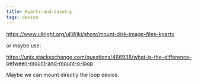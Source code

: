 ```yaml
---
title: Kpartx-and-losetup
tags: device
---
```

https://www.ullright.org/ullWiki/show/mount-disk-image-files-kpartx

or maybe use:

https://unix.stackexchange.com/questions/466938/what-is-the-difference-between-mount-and-mount-o-loop

Maybe we can mount directly the loop device.
